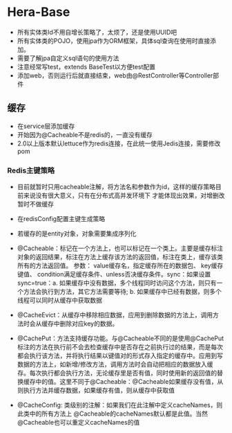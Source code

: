 # Hera-Base
- 所有实体类Id不用自增长策略了，太烦了，还是使用UUID吧
- 所有实体类的POJO，使用jpa作为ORM框架，具体sql查询在使用时直接添加。
- 需要了解jpa自定义sql语句的使用方法
- 注意经常写test，extends BaseTest以方便test配置
- 添加web，否则运行后就直接结束，web由@RestController等Controller部件
## 缓存
- 在service层添加缓存
- 开始因为@Cacheable不是redis的，一直没有缓存
- 2.0以上版本默认lettuce作为redis连接，在此统一使用Jedis连接，需要修改pom
### Redis主键策略

- 目前就暂时只用cacheable注解，将方法名和参数作为id，这样的缓存策略目前来说没有很大意义，只有在分布式高并发环境下 才能体现出效果，对增删改暂时不做缓存

- 在redisConfig配置主键生成策略
- 若缓存的是entity对象，对象需要集成序列化
- @Cacheable：标记在一个方法上，也可以标记在一个类上。主要是缓存标注对象的返回结果，标注在方法上缓存该方法的返回值，标注在类上，缓存该类所有的方法返回值。
参数： value缓存名，指定缓存所在的数据包、 key缓存键值、 condition满足缓存条件、unless否决缓存条件。sync：如果设置sync=true：a. 如果缓存中没有数据，多个线程同时访问这个方法，则只有一个方法会执行到方法，其它方法需要等待; b. 如果缓存中已经有数据，则多个线程可以同时从缓存中获取数据
- @CacheEvict：从缓存中移除相应数据，应用到删除数据的方法上，调用方法时会从缓存中删除对应key的数据。
- @CachePut：方法支持缓存功能。与@Cacheable不同的是使用@CachePut标注的方法在执行前不会去检查缓存中是否存在之前执行过的结果，而是每次都会执行该方法，并将执行结果以键值对的形式存入指定的缓存中。应用到写数据的方法上，如新增/修改方法，调用方法时会自动把相应的数据放入缓存。每次执行都会执行方法，无论缓存里是否有值，同时使用新的返回值的替换缓存中的值。这里不同于@Cacheable：@Cacheable如果缓存没有值，从则执行方法并缓存数据，如果缓存有值，则从缓存中获取值
- @CacheConfig: 类级别的注解：如果我们在此注解中定义cacheNames，则此类中的所有方法上 @Cacheable的cacheNames默认都是此值。当然@Cacheable也可以重定义cacheNames的值
